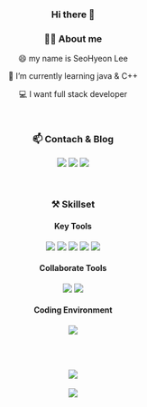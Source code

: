 
<div align=center>

### Hi there 👋


### 👩‍💻 About me

😄 my name is SeoHyeon Lee

🌱 I’m currently learning java & C++

💻 I want full stack developer 

</div>


</br>


<div align=center>

### 📫 Contach & Blog
<!--naver mail-->
<a href="mailto:uimi7625@naver.com"><img src="https://img.shields.io/badge/naver-03C75A?style=flat-square&logo=naver&logoColor=white&link=mailto:uimi7625@naver.com"/></a> <!-- gmail--> 
<a href="mailto:uimi3606@gmail.com"><img src="https://img.shields.io/badge/gmail-EA4335?style=flat-square&logo=gmail&logoColor=white&link=mailto:uimi3606@gmail.com"/></a> <!--tistory-->
<a href="https://backenddevelopercorinne.tistory.com/"><img src="https://img.shields.io/badge/tistory-orange?style=flat&logo=tistory&logoColor=white"/></a> 

</div>


</br>


<div align=center>

  
### ⚒️ Skillset  

#### Key Tools  

<!-- HTML -->
<img src="https://img.shields.io/badge/HTML5-E34F26?style=style=flat&logo=html5&logoColor=white">
<!-- CSS -->
<img src="https://img.shields.io/badge/Css3-1572B6?style=style=flat&logo=css3&logoColor=white">
<!-- JavaScript -->
<img src="https://img.shields.io/badge/Javascript-F7DF1E?style=style=flat&logo=javascript&logoColor=white">
<!-- React -->
<img src="https://img.shields.io/badge/React-61DAFB?style=style=flat&logo=react&logoColor=white"> 
<!-- ReactNative -->
<img src="https://img.shields.io/badge/React Native-0088CC?style=style=flat&logo=react&logoColor=white">
   

#### Collaborate Tools  

 <!--github-->
 <img src="https://img.shields.io/badge/github-181717?style=flat-square&logo=github&logoColor=white"> 
 <!--figma-->
 <img src="https://img.shields.io/badge/figma-F24E1E?style=flat-square&logo=figma&logoColor=white"> 

 
#### Coding Environment
<!--Visual Studio Code-->
<img src="https://img.shields.io/badge/visualstudiocode-007ACC?style=flat-square&logo=visualstudiocode&logoColor=white"> 

</div>


<br><br>


<div align=center>

<img src="https://github-readme-stats.vercel.app/api/top-langs/?username=mynameisseohyeon&layout=compact"><br><br>
<img src="https://github-readme-stats.vercel.app/api?username=mynameisseohyeon&show_icons=true">

</div>
